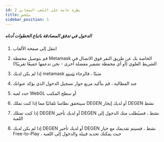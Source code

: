 ```yaml
---
id: نظرة عامة على اللعب المجاني 2
title: ملخص
sidebar_position: 1
---
```


##### **الدخول في تدفق المصادقة باتباع الخطوات أدناه**

1. انتقل إلى صفحة الألعاب [](https://niftyleague.com/games)

2. قم بتوصيل محفظة Metamask الخاصة بك عن طريق النقر فوق الاتصال في الشريط العلوي (أو أي محفظة تشفير مفضلة أخرى - نحن ندعمها جميعًا تقريبًا!)

3. إذا لم يكن لديك metamask مثبتًا ، فالرجاء [تثبيته](https://metamask.io/)

4. عند المطالبة ، قم بتأكيد مربع حوار تسجيل الدخول الذي يؤكد عنوانك

5. حدد لعبة WebGL أو سطح المكتب

6. سيتحقق نظامنا تلقائيًا مما إذا كنت تملك DEGEN أو لديك إيجار DEGEN نشط

7. إذا كنت تمتلك DEGEN أو لديك تأجير DEGEN نشط ، فسيُطلب منك الدخول إلى اللعبة

8. إذا لم يكن لديك DEGEN أو لديك تأجير DEGEN نشط ، فسيتم تقديمك مع خيار Free-to-Play ، حيث يمكنك تحديد قبيلة والدخول إلى اللعبة
